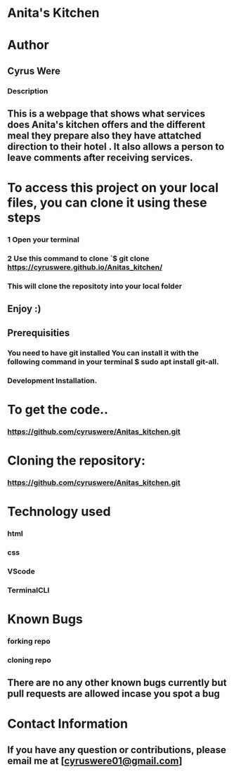 # Anita's Kitchen
# Author
## Cyrus Were
### Description
## This is a webpage that shows what services does Anita's kitchen offers and the different meal they prepare also they have attatched direction to their hotel . It also allows a person to leave comments after receiving services.
# To access this project on your local files, you can clone it using these steps

### 1 Open your terminal
### 2 Use this command to clone `$ git clone https://cyruswere.github.io/Anitas_kitchen/
### This will clone the repositoty into your local folder
## Enjoy :)

## Prerequisities
### You need to have git installed You can install it with the following command in your terminal $ sudo apt install git-all.

### Development Installation.

# To get the code..
### https://github.com/cyruswere/Anitas_kitchen.git
# Cloning the repository:
### https://github.com/cyruswere/Anitas_kitchen.git
# Technology used
### html
### css
### VScode
### TerminalCLI
# Known Bugs
### forking repo
### cloning repo
## There are no any other known bugs currently but pull requests are allowed incase you spot a bug
# Contact Information
## If you have any question or contributions, please email me at [cyruswere01@gmail.com]
